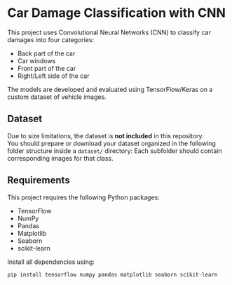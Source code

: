 # Car Damage Classification with CNN

This project uses Convolutional Neural Networks (CNN) to classify car damages into four categories:
- Back part of the car  
- Car windows  
- Front part of the car  
- Right/Left side of the car  

The models are developed and evaluated using TensorFlow/Keras on a custom dataset of vehicle images.

## Dataset

Due to size limitations, the dataset is **not included** in this repository.  
You should prepare or download your dataset organized in the following folder structure inside a `dataset/` directory:
Each subfolder should contain corresponding images for that class.

## Requirements

This project requires the following Python packages:

- TensorFlow  
- NumPy  
- Pandas  
- Matplotlib  
- Seaborn  
- scikit-learn  

Install all dependencies using:

```bash
pip install tensorflow numpy pandas matplotlib seaborn scikit-learn

